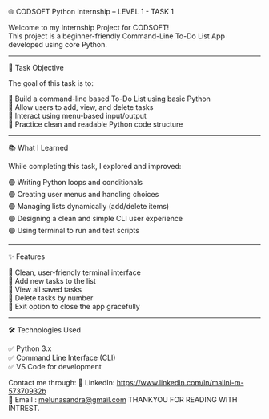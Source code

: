 🌐 CODSOFT Python Internship – LEVEL 1 - TASK 1

Welcome to my Internship Project for CODSOFT!  
This project is a beginner-friendly Command-Line To-Do List App developed using core Python.

---

🎯 Task Objective

The goal of this task is to:

🧱 Build a command-line based To-Do List using basic Python  
📑 Allow users to add, view, and delete tasks  
💬 Interact using menu-based input/output  
🧠 Practice clean and readable Python code structure  

---

📚 What I Learned

While completing this task, I explored and improved:

🟢 Writing Python loops and conditionals  
🟢 Creating user menus and handling choices  
🟢 Managing lists dynamically (add/delete items)  
🟢 Designing a clean and simple CLI user experience  
🟢 Using terminal to run and test scripts  

---

✨ Features

🔹 Clean, user-friendly terminal interface  
🔹 Add new tasks to the list  
🔹 View all saved tasks  
🔹 Delete tasks by number  
🔹 Exit option to close the app gracefully  

---

🛠 Technologies Used

✅ Python 3.x  
✅ Command Line Interface (CLI)  
✅ VS Code for development  

Contact me through:
 💼 LinkedIn:  https://www.linkedin.com/in/malini-m-57370932b      
 📧  Email  : melunasandra@gmail.com
                                    THANKYOU FOR READING WITH INTREST.
